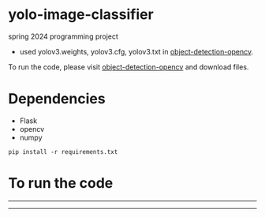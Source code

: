 # yolo-image-classifier
spring 2024 programming project

- used yolov3.weights, yolov3.cfg, yolov3.txt in [object-detection-opencv](https://github.com/arunponnusamy/object-detection-opencv).
  
To run the code, please visit [object-detection-opencv](https://github.com/arunponnusamy/object-detection-opencv) and download files.

# Dependencies
- Flask
- opencv
- numpy

```
pip install -r requirements.txt
```

# To run the code
---
***
